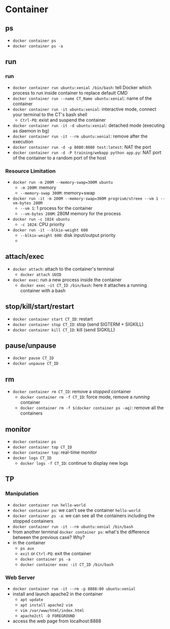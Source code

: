 # Container
## ps
- `docker container ps`
- `docker container ps -a`

## run
### run
- `docker container run ubuntu:xenial /bin/bash`: tell Docker which process to run inside container to replace default CMD 
- `docker container run --name CT_Name ubuntu:xenial`: name of the container
- `docker container run -it ubuntu:xenial`: interactive mode, connect your terminal to the CT's bash shell
  - `Ctrl-PQ`: exist and suspend the container 
- `docker container run -it -d ubuntu:xenial`: detached mode (executing as daemon in bg)
- `docker container run -it --rm ubuntu:xenial`: remove after the execution
- `docker container run -d -p 8080:8080 test:latest`: NAT the port
- `docker container run -d -P training/webapp python app.py`: NAT port of the container to a random port of the host

### Resource Limitation
- `docker run -m 200M --memory-swap=300M ubuntu`
  - `-m 200M`: memory
  - `--memory-swap 300M`: memory+swap
- `docker run -it -m 200M --memory-swap=300M progrium/streee --vm 1 --vm-bytes 280M`
  - `--vm 1`: 1 process for the container
  - `--vm-bytes 280M`: 280M memory for the process
- `docker run -c 1024 ubuntu`
  - `-c 1024`: CPU priority 
- `docker run -it --blkio-weight 600`
  - `--blkio-weight 600`: disk input/output priority
  - 

## attach/exec
- `docker attach`: attach to the container's terminal
  - `docker attach UUID`
- `docker exec`: run a new process inside the container
  - `docker exec –it CT_ID /bin/bash`: here it attaches a running container with a bash

## stop/kill/start/restart
- `docker container start CT_ID`: restart
- `docker container stop CT_ID`: stop (send SIGTERM + SIGKILL)
- `docker container kill CT_ID`: kill (send SIGKILL)

## pause/unpause
- `docker pause CT_ID`
- `docker unpause CT_ID`

## rm
- `docker container rm CT_ID`: remove a *stopped* container
  - `docker container rm -f CT_ID`: force mode, remove a *running* container
  - `docker container rm -f $(docker container ps -aq)`: remove all the containers

## monitor
- `docker container ps`
- `docker container top CT_ID`
- `docker container top`: real-time monitor
- `docker logs CT_ID`
  - `docker logs -f CT_ID`: continue to display new logs 

## TP
### Manipulation
- `docker container run hello-world`
- `docker container ps`: we can't see the container `hello-world`
- `docker container ps -a`: we can see all the containers including the stopped containers
- `docker container run -it --rm ubuntu:xenial /bin/bash` 
- from another terminal `docker container ps`: what's the difference between the previous case? Why?
- in the container
  - `ps aux`
  - `exit` or `Ctrl-PQ`: exit the container
  - `docker container ps -a`
  - `docker container exec -it CT_ID /bin/bash  `

### Web Server
- `docker container run -it --rm -p 8888:80 ubuntu:xenial`
- install and launch apache2 in the container
    - `apt update`
    - `apt install apache2 vim`
    - `vim /var/www/html/index.html`
    - `apache2ctl -D FOREGROUND`
- access the web page from localhost:8888

